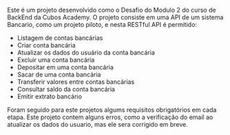Este é um projeto desenvolvido como o Desafio do Modulo 2 do curso de BackEnd da Cubos Academy.
O projeto consiste em uma API de um sistema Bancario, como um projeto piloto, e nesta RESTful API é permitido:
-   Listagem de contas bancárias
-   Criar conta bancária
-   Atualizar os dados do usuário da conta bancária
-   Excluir uma conta bancária
-   Depositar em uma conta bancária
-   Sacar de uma conta bancária
-   Transferir valores entre contas bancárias
-   Consultar saldo da conta bancária
-   Emitir extrato bancário

Foram seguido para este projetos algums requisitos obrigatórios em cada etapa.
Este projeto contem alguns erros, como a verificação do email ao atualizar os dados do usuario, mas ele sera corrigido em breve.
